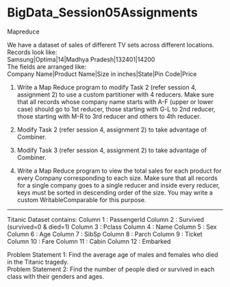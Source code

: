 # BigData_Session05Assignments
Mapreduce

We have a dataset of sales of different TV sets across different locations. Records look like:  
Samsung|Optima|14|Madhya Pradesh|132401|14200  
The fields are arranged like:  
Company Name|Product Name|Size in inches|State|Pin Code|Price  

1. Write a Map Reduce program to modify Task 2 (refer session 4, assignment 2) to use a custom partitioner with 4 reducers.
   Make sure that all records whose company name starts with A-F (upper or lower case) should go to 1st reducer,
   those starting with G-L to 2nd reducer, those starting with M-R to 3rd reducer and others to 4th reducer.
   
2. Modify Task 2 (refer session 4, assignment 2) to take advantage of Combiner.

3. Modify Task 3 (refer session 4, assignment 2) to take advantage of Combiner.  

4. Write a Map Reduce program to view the total sales for each product for every Company corresponding to each size.
   Make sure that all records for a single company goes to a single reducer and inside every reducer,
   keys must be sorted in descending order of the size. 
   You may write a custom WritableComparable for this purpose.

-----------------------------------------------------------------------------------------------------------------------------------
Titanic Dataset contains:
Column 1 : PassengerId 
Column 2 : Survived  (survived=0 & died=1) 
Column 3 : Pclass 
Column 4 : Name 
Column 5 : Sex 
Column 6 : Age 
Column 7 : SibSp 
Column 8 : Parch 
Column 9 : Ticket 
Column 10 : Fare 
Column 11 : Cabin 
Column 12 : Embarked 

Problem Statement 1: 
Find the average age of males and females who died in the Titanic tragedy.   
Problem Statement 2: 
Find the number of people died or survived in each class with their genders and ages.
